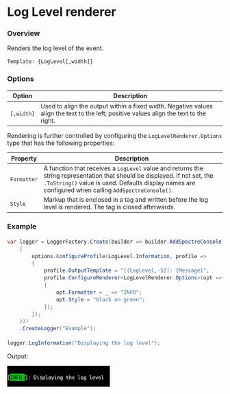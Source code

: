 # Log Level renderer

### Overview

Renders the log level of the event.

```
Template: {LogLevel[,width]}
```

### Options

|Option|Description|
|---|---|
|`[,width]`|Used to align the output within a fixed width. Negative values align the text to the left; positive values align the text to the right.|

Rendering is further controlled by configuring the `LogLevelRenderer.Options` type that has the following properties:

|Property|Description|
|---|---|
|`Formatter`|A function that receives a `LogLevel` value and returns the string representation that should be displayed. If not set, the `.ToString()` value is used. Defaults display names are configured when calling `AddSpectreConsole()`.|
|`Style`|Markup that is enclosed in a tag and written before the log level is rendered. The tag is closed afterwards.|

### Example

```csharp
var logger = LoggerFactory.Create(builder => builder.AddSpectreConsole(options =>
    {
        options.ConfigureProfile(LogLevel.Information, profile =>
        {
            profile.OutputTemplate = "[{LogLevel,-5}]: {Message}";
            profile.ConfigureRenderer<LogLevelRenderer.Options>(opt =>
            {
                opt.Formatter = _ => "INFO";
                opt.Style = "black on green";
            });
        });
    }))
    .CreateLogger("Example");

logger.LogInformation("Displaying the log level");
```

Output:

![Output](snips/log-level.png)